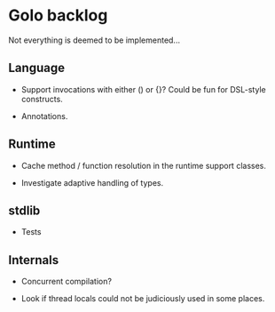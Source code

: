 # Golo backlog

Not everything is deemed to be implemented...

## Language

* Support invocations with either () or {}? Could be fun for DSL-style constructs.

* Annotations.

## Runtime

* Cache method / function resolution in the runtime support classes.

* Investigate adaptive handling of types.

## stdlib

* Tests

## Internals

* Concurrent compilation?

* Look if thread locals could not be judiciously used in some places.
